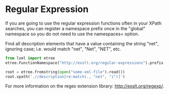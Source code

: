 # Regular Expression

If you are going to use the regular expression functions often in your XPath
searches, you can register a namespace prefix once in the "global" namespace so
you do not need to use the namespaces= option.

Find all description elements that have a value containing the string "net",
ignoring case; i.e. would match "net", "Net", "NET", etc.

```python
from lxml import etree
etree.FunctionNamespace("http://exslt.org/regular-expressions").prefix = 're'

root = etree.fromstring(open("some-xml-file").read())
root.xpath('.//description[re:match(., "net", "i")]')
```

For more information on the regex extension library: http://exslt.org/regexp/.
